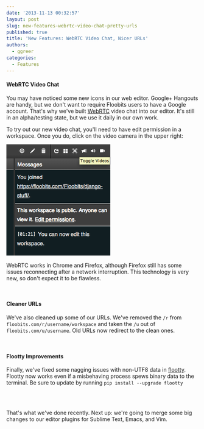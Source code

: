 ```yaml
---
date: '2013-11-13 00:32:57'
layout: post
slug: new-features-webrtc-video-chat-pretty-urls
published: true
title: 'New Features: WebRTC Video Chat, Nicer URLs'
authors:
  - ggreer
categories:
  - Features
---
```


#### WebRTC Video Chat

You may have noticed some new icons in our web editor. Google+ Hangouts are handy, but we don't want to require Floobits users to have a Google account. That's why we've built [WebRTC](http://en.wikipedia.org/wiki/WebRTC) video chat into our editor. It's still in an alpha/testing state, but we use it daily in our own work.

To try out our new video chat, you'll need to have edit permission in a workspace. Once you do, click on the video camera in the upper right:

![WebRTC Video Toggle](/images/webrtc_video.png)

WebRTC works in Chrome and Firefox, although Firefox still has some issues reconnecting after a network interruption. This technology is very new, so don't expect it to be flawless.

<br />

#### Cleaner URLs

We've also cleaned up some of our URLs. We've removed the `/r` from `floobits.com/r/username/workspace` and taken the `/u` out of `floobits.com/u/username`. Old URLs now redirect to the clean ones.


<br />

#### Flootty Improvements

Finally, we've fixed some nagging issues with non-UTF8 data in [flootty](https://floobits.com/help/flootty). Flootty now works even if a misbehaving process spews binary data to the terminal. Be sure to update by running `pip install --upgrade flootty`


<br />
<br />

That's what we've done recently. Next up: we're going to merge some big changes to our editor plugins for Sublime Text, Emacs, and Vim.
